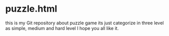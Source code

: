 # puzzle.html
this is my  Git repository about puzzle game
its just categorize in three level as simple, medium and hard level
I hope you all like it.
